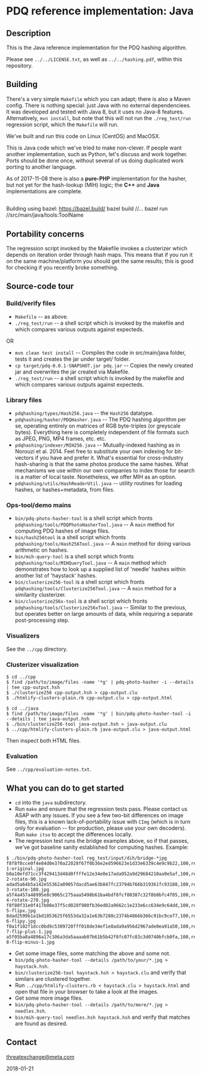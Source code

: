 # PDQ reference implementation: Java

## Description

This is the Java reference implementation for the PDQ hashing algorithm.

Please see `../../LICENSE.txt`, as well as `../../hashing.pdf`, within this repository.

## Building

There's a very simple `Makefile` which you can adapt; there is also a Maven config.  There is nothing special: just Java with no external dependenciees. It was developed and tested with Java 8, but it uses no Java-8 features. Alternatively, `mvn install`, but note that this will not run the `./reg_test/run` regression script, which the `Makefile` will run.

We've built and run this code on Linux (CentOS) and MacOSX.


This is Java code which we've tried to make non-clever. If people want another implementation, such as Python, let's discuss and work together. Ports should be done once, without several of us doing duplicated work porting to another language.

As of 2017-11-08 there is also a **pure-PHP** implementation for the hasher, but not yet for the hash-lookup (MIH) logic; the **C++** and **Java** implementations are complete.

##

Building using bazel:
https://bazel.build/
bazel build //...
bazel run //src/main/java/tools:ToolName

## Portability concerns

The regression script invoked by the Makefile invokes a clusterizer which depends on iteration order through hash maps. This means that if you run it on the same machine/platform you should get the same results; this is good for checking if you recently broke something.

## Source-code tour

### Build/verify files

* `Makefile` -- as above.
* `./reg_test/run` -- a shell script which is invoked by the makefile and which compares various outputs against expecteds.

OR

* `mvn clean test install` -- Compiles the code in src/main/java folder, tests it and creates the jar under target/ folder.
* `cp target/pdq-0.0.1-SNAPSHOT.jar pdq.jar` -- Copies the newly created jar and overwrites the jar created via Makefile.
* `./reg_test/run` -- a shell script which is invoked by the makefile and which compares various outputs against expecteds.

### Library files

* `pdqhashing/types/Hash256.java` -- the `Hash256` datatype.
* `pdqhashing/hasher/PDQHasher.java` -- The PDQ hashing algorithm per se, operating entirely on matrices of RGB byte-triples (or greyscale bytes). Everything here is completely independent of file formats such as JPEG, PNG, MP4 frames, etc. etc.
* `pdqhashing/indexer/MIH256.java` -- Mutually-indexed hashing as in Norouzi et al. 2014. Feel free to substitute your own indexing for bit-vectors if you have and prefer it. What's essential for cross-industry hash-sharing is that the same photos produce the same hashes. What mechanisms we use within our own companies to index those for search is a matter of local taste. Nonetheless, we offer MIH as an option.
* `pdqhashing/utils/HashReaderUtil.java` -- utility routines for loading hashes, or hashes+metadata, from files.

### Ops-tool/demo mains

* `bin/pdq-photo-hasher-tool` is a shell script which fronts `pdqhashing/tools/PDQPhotoHasherTool.java` -- A `main` method for computing PDQ hashes of image files.
* `bin/hash256tool` is a shell script which fronts `pdqhashing/tools/Hash256Tool.java` -- A `main` method for doing various arithmetic on hashes.
* `bin/mih-query-tool` is a shell script which fronts `pdqhashing/tools/MIHQueryTool.java` -- A `main` method which demonstrates how to look up a supplied list of 'needle' hashes within another list of 'haystack' hashes.
* `bin/clusterize256-tool` is a shell script which fronts `pdqhashing/tools/Clusterize256Tool.java` -- A `main` method for a similarity clusterizer.
* `bin/clusterize256x-tool` is a shell script which fronts `pdqhashing/tools/Clusterize256xTool.java` -- Similar to the previous, but operates better on large amounts of data, while requiring a separate post-processing step.

### Visualizers

See the `../cpp` directory.

### Clusterizer visualization

```
$ cd ../cpp
$ find /path/to/image/files -name '*g' | pdq-photo-hasher -i --details | tee cpp-output.hsh
$ ./clusterize256 cpp-output.hsh > cpp-output.clu
$ ./htmlify-clusters-plain.rb cpp-output.clu > cpp-output.html

$ cd ../java
$ find /path/to/image/files -name '*g' | bin/pdq-photo-hasher-tool -i --details | tee java-output.hsh
$ ./bin/clusterize256-tool java-output.hsh > java-output.clu
$ ../cpp/htmlify-clusters-plain.rb java-output.clu > java-output.html
```

Then inspect both HTML files.

### Evaluation

See `../cpp/evaluation-notes.txt`.

## What you can do to get started

* `cd` into the `java` subdirectory.
* Run `make` and ensure that the regression tests pass. Please contact us ASAP with any issues. If you see a few two-bit differences on image files, this is a known lack-of-portability issue with `CImg` (which is in turn only for evaluation -- for production, please use your own decoders). Run `make itso` to accept the differences locally.
* The regression test runs the bridge examples above, so if that passes, we've got baseline sanity established for computing hashes. Example:
```
$ ./bin/pdq-photo-hasher-tool reg_test/input/dih/bridge-*jpg
f8f8f0cce0f4e84d0e370a22028f67f0b36e2ed596623e1d33e6339c4e9c9b22,100,reg_test/input/dih/bridge-1-original.jpg
b0a10efd71cc3f429413d48d0ffffe12e34e0e17ada952a9d29684210aa9e5af,100,reg_test/input/dih/bridge-2-rotate-90.jpg
adad5a64b5a142e55362a09057dacd5ae63b847fc23794b766b319361fc93188,100,reg_test/input/dih/bridge-3-rotate-180.jpg
a5f4a457a48995e8c9065c275aaa5498b61ba4bdf8fcf80387c32f8b0bfc4f05,100,reg_test/input/dih/bridge-4-rotate-270.jpg
f8f80f31e0f417b00e37f5cd028f980fb36ed02a9662c1e233e6cc634e9c64dd,100,reg_test/input/dih/bridge-5-flipx.jpg
8dad2599b1a1bd1853625f6553da32a1e63b7280c2374b4866b366c91bc9ce77,100,reg_test/input/dih/bridge-6-flipy.jpg
f0a1f102f1dcc0bd9c5309720fff018de34ef1e8ada9a956d2967ade0ea91a50,100,reg_test/input/dih/bridge-7-flip-plus-1.jpg
a5f05ba8a4896a17c106a3da5aaaab07b61b5b42f8fc07fc83c3d0740bfcb0fa,100,reg_test/input/dih/bridge-8-flip-minus-1.jpg
```

* Get some image files, some matching the above and some not.
* `bin/pdq-photo-hasher-tool --details /path/to/your/*.jpg > haystack.hsh`.
* `bin/clusterize256-tool haystack.hsh > haystack.clu` and verify that similars are clustered together.
* Run `../cpp/htmlify-clusters.rb < haystack.clu > haystack.html` and open that file in your browser to take a look at the images.
* Get some more image files.
* `bin/pdq-photo-hasher-tool --details /path/to/more/*.jpg > needles.hsh`.
* `bin/mih-query-tool needles.hsh haystack.hsh` and verify that matches are found as desired.

## Contact

threatexchange@meta.com

2018-01-21
